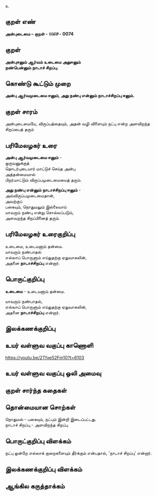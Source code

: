 உ

## குறள் எண் 

**அன்புடைமை – குறள் - ௦௦௭௪ - 0074**  

## குறள் 

**அன்புஈனும் ஆர்வம் உடைமை அதுஈனும்  
நண்பென்னும் நாடாச் சிறப்பு.** 

## கொண்டு கூட்டும் முறை

**அன்பு ஆர்வமுடைமை ஈனும், அது நண்பு என்னும் நாடாச்சிறப்பு ஈனும்.**  

## குறள் சாரம் 

அன்புடைமையே, விருப்பத்தையும், அதன் வழி விளையும் நட்பு என்ற அளவிறந்த சிறப்பைத் தரும்

## பரிமேலழகர் உரை

**அன்பு ஆர்வமுடைமை ஈனும்** -  
ஒருவனுக்குத்  
தொடர்புடையார் மாட்டுச் செய்த அன்பு  
அத்தன்மையால்  
பிறர்மாட்டும் விருப்பமுடைமையைத் தரும்.   

**அது நண்பு என்னும் நாடாச்சிறப்பு ஈனும்** -  
அவ்விருப்பமுடைமைதான்,  
அவற்குப்  
பகையும், நொதுமலும் இல்லையாய்  
யாவரும் நண்பு என்று சொல்லப்படும்,  
அளவறந்த சிறப்பினைத் தரும்.  

## பரிமேலழகர் உரைகுறிப்பு   

உடைமை, உடையனாம் தன்மை.  
யாவரும் நண்பாதல்  
எல்லாப் பொருளும் எய்துதற்கு ஏதுவாகலின்,  
அதனை **நாடாச்சிறப்பு** என்றார்.   

## பொருட்குறிப்பு 

**உடைமை** - உடையனாம் தன்மை.  

யாவரும் நண்பாதல்,  
எல்லாப் பொருளும் எய்துதற்கு ஏதுவாகலின்,  
அதனை **நாடாச்சிறப்பு** என்றார்.  

## இலக்கணக்குறிப்பு  


## உயர் வள்ளுவ வகுப்பு காணொளி

https://youtu.be/2Tfxe52Fm10?t=6103

## உயர் வள்ளுவ வகுப்பு ஒலி அமைவு 

 
## குறள் சார்ந்த கதைகள் 


## தொன்மையான சொற்கள்

நொதுமல் - பகையும், நட்பும் இன்றி இடைப்பட்டது.    
நாடாச் சிறப்பு - அளவிறந்த சிறப்பு 

## பொருட்குறிப்பு விளக்கம்

நட்பு ஒன்றே எல்லாக் குறைகளையும் தீர்க்கும் என்பதால், 'நாடாச் சிறப்பு' என்றார்.

## இலக்கணக்குறிப்பு விளக்கம்


## ஆங்கில கருத்தாக்கம் 


